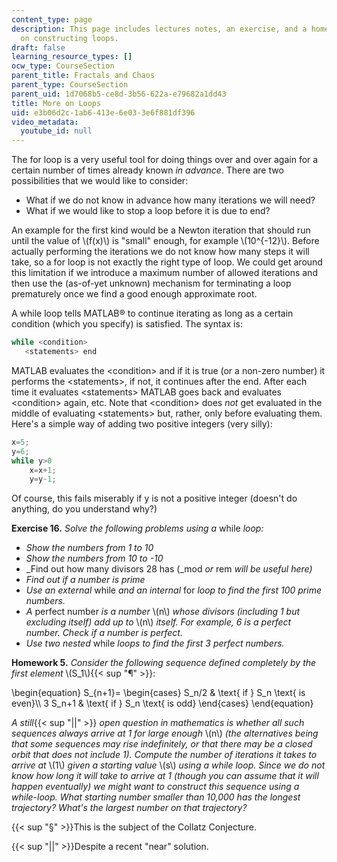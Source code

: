 ```yaml
---
content_type: page
description: This page includes lectures notes, an exercise, and a homework assignment
  on constructing loops.
draft: false
learning_resource_types: []
ocw_type: CourseSection
parent_title: Fractals and Chaos
parent_type: CourseSection
parent_uid: 1d7068b5-ce8d-3b56-622a-e79682a1dd43
title: More on Loops
uid: e3b06d2c-1ab6-413e-6e03-3e6f881df396
video_metadata:
  youtube_id: null
---
```

The for loop is a very useful tool for doing things over and over again for a certain number of times already known _in advance_. There are two possibilities that we would like to consider:

- What if we do not know in advance how many iterations we will need?
- What if we would like to stop a loop before it is due to end?

An example for the first kind would be a Newton iteration that should run until the value of \\(f(x)\\) is "small" enough, for example \\(10^{-12}\\). Before actually performing the iterations we do not know how many steps it will take, so a for loop is not exactly the right type of loop. We could get around this limitation if we introduce a maximum number of allowed iterations and then use the (as-of-yet unknown) mechanism for terminating a loop prematurely once we find a good enough approximate root.

A while loop tells MATLAB® to continue iterating as long as a certain condition (which you specify) is satisfied. The syntax is:

```c
while <condition>
   <statements> end
```

MATLAB evaluates the \<condition> and if it is true (or a non-zero number) it performs the \<statements>, if not, it continues after the end. After each time it evaluates \<statements> MATLAB goes back and evaluates \<condition> again, etc. Note that \<condition> does _not_ get evaluated in the middle of evaluating \<statements> but, rather, only before evaluating them. Here's a simple way of adding two positive integers (very silly):

```c
x=5;
y=6;
while y>0
    x=x+1;
    y=y-1;
```

Of course, this fails miserably if y is not a positive integer (doesn't do anything, do you understand why?)

**Exercise 16.** _Solve the following problems using a_ while _loop:_

- _Show the numbers from 1 to 10_
- _Show the numbers from 10 to -10_
- _Find out how many divisors 28 has (_mod _or_ rem _will be useful here)_
- _Find out if a number is prime_
- _Use an external_ while _and an internal_ for _loop to find the first 100 prime numbers._
- _A_ perfect number _is a number_ \\(n\\) _whose divisors (including 1 but excluding itself) add up to_ \\(n\\) _itself. For example, 6 is a perfect number. Check if a number is perfect._
- _Use two nested_ while _loops to find the first 3 perfect numbers._

**Homework 5.** _Consider the following sequence defined completely by the first element_ \\(S\_1\\){{< sup "¶" >}}:

\\begin{equation} S\_{n+1}= \\begin{cases} S\_n/2 & \\text{ if } S\_n \\text{ is even}\\\\ 3 S\_n+1 & \\text{ if } S\_n \\text{ is odd} \\end{cases} \\end{equation}

_A still_{{< sup "||" >}} _open question in mathematics is whether all such sequences always arrive at 1 for large enough_ \\(n\\) _(the alternatives being that some sequences may rise indefinitely, or that there may be a closed orbit that does not include 1). Compute the number of iterations it takes to arrive at_ \\(1\\) _given a starting value_ \\(s\\) _using a while loop. Since we do not know how long it will take to arrive at 1 (though you can assume that it will happen eventually) we might want to construct this sequence using a while-loop. What starting number smaller than 10,000 has the longest trajectory? What's the largest number on that trajectory?_

{{< sup "§" >}}This is the subject of the Collatz Conjecture.

{{< sup "||" >}}Despite a recent "near" solution.